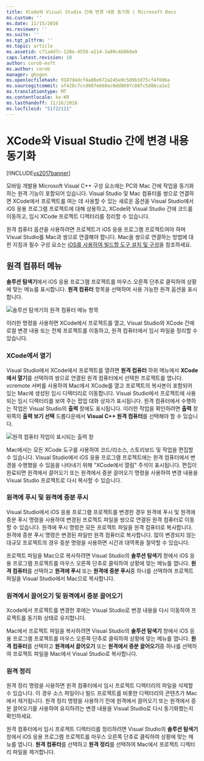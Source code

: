```yaml
---
title: XCode와 Visual Studio 간에 변경 내용 동기화 | Microsoft Docs
ms.custom: ''
ms.date: 11/15/2016
ms.reviewer: ''
ms.suite: ''
ms.tgt_pltfrm: ''
ms.topic: article
ms.assetid: c71a4d7c-120e-4559-a114-3a99c4b860a9
caps.latest.revision: 10
author: corob-msft
ms.author: corob
manager: ghogen
ms.openlocfilehash: 9187d4dcf4a88e672a245e0c589b3d75cf4f696a
ms.sourcegitcommit: af428c7ccd007e668ec0dd8697c88fc5d8bca1e2
ms.translationtype: MT
ms.contentlocale: ko-KR
ms.lasthandoff: 11/16/2018
ms.locfileid: "51722111"
---
```

# <a name="sync-changes-between-xcode-and-visual-studio"></a>XCode와 Visual Studio 간에 변경 내용 동기화
[!INCLUDE[vs2017banner](../includes/vs2017banner.md)]

  
모바일 개발용 Microsoft Visual C++ 구성 요소에는 PC와 Mac 간에 작업을 동기화하는 원격 기능이 포함되어 있습니다. Visual Studio 및 Mac 컴퓨터를 쌍으로 연결하면 XCode에서 프로젝트를 여는 데 사용할 수 있는 새로운 옵션을 Visual Studio에서 iOS 응용 프로그램 프로젝트에 대해 상용하고, XCode와 Visual Studio 간에 코드를 이동하고, 임시 XCode 프로젝트 디렉터리를 정리할 수 있습니다.  
  
 원격 컴퓨터 옵션을 사용하려면 프로젝트가 iOS 응용 프로그램 프로젝트여야 하며 Visual Studio를 Mac과 쌍으로 연결해야 합니다. Mac을 쌍으로 연결하는 방법에 대한 지침과 필수 구성 요소는 [iOS를 사용하여 빌드할 도구 설치 및 구성](../cross-platform/install-and-configure-tools-to-build-using-ios.md)을 참조하세요.  
  
## <a name="the-remote-machine-menu"></a>원격 컴퓨터 메뉴  
 **솔루션 탐색기**에서 iOS 응용 프로그램 프로젝트를 마우스 오른쪽 단추로 클릭하여 상황에 맞는 메뉴를 표시합니다. **원격 컴퓨터** 항목을 선택하여 사용 가능한 원격 옵션을 표시합니다.  
  
 ![솔루션 탐색기의 원격 컴퓨터 메뉴 항목](../cross-platform/media/cppmdd-u2-remotemachine-menu.jpg "CPPMDD_U2_RemoteMachine_Menu")  
  
 이러한 명령을 사용하면 XCode에서 프로젝트를 열고, Visual Studio와 XCode 간에 로컬 변경 내용 또는 전체 프로젝트를 이동하고, 원격 컴퓨터에서 임시 파일을 정리할 수 있습니다.  
  
### <a name="open-in-xcode"></a>XCode에서 열기  
 Visual Studio에서 XCode에서 프로젝트를 열려면 **원격 컴퓨터** 하위 메뉴에서 **XCode에서 열기**를 선택하여 쌍으로 연결된 원격 컴퓨터에서 선택한 프로젝트를 엽니다. vcremote 서버를 사용하여 Mac에서 XCode를 열고 프로젝트의 복사본이 포함되어 있는 Mac에 생성된 임시 디렉터리로 이동합니다. Visual Studio에서 프로젝트에 사용되는 임시 디렉터리를 보여 주는 팝업 대화 상자가 표시됩니다. 원격 컴퓨터에서 수행하는 작업은 Visual Studio의 **출력** 창에도 표시됩니다. 이러한 작업을 확인하려면 **출력** 창 위쪽의 **출력 보기 선택** 드롭다운에서 **Visual C++ 원격 컴퓨터**를 선택해야 할 수 있습니다.  
  
 ![원격 컴퓨터 작업이 표시되는 출력 창](../cross-platform/media/cppmdd-u2-remotemachine-output.png "CPPMDD_U2_RemoteMachine_Output")  
  
 Mac에서는 모든 XCode 도구를 사용하여 코드/리소스, 스토리보드 및 작업을 편집할 수 있습니다. Visual Studio에서 iOS 응용 프로그램 프로젝트에는 원격 컴퓨터에서 변경을 수행했을 수 있음을 나타내기 위해 "XCode에서 열림" 주석이 표시됩니다. 편집이 완료되면 원격에서 끌어오기 또는 원격에서 증분 끌어오기 명령을 사용하여 변경 내용을 Visual Studio 프로젝트로 다시 복사할 수 있습니다.  
  
### <a name="push-to-remote-and-incremental-push-to-remote"></a>원격에 푸시 및 원격에 증분 푸시  
 Visual Studio에서 iOS 응용 프로그램 프로젝트를 변경한 경우 원격에 푸시 및 원격에 증분 푸시 명령을 사용하여 변경된 프로젝트 파일을 쌍으로 연결된 원격 컴퓨터로 이동할 수 있습니다. 원격에 푸시 명령은 모든 프로젝트 파일을 원격 컴퓨터로 복사합니다. 원격에 증분 푸시 명령은 변경된 파일만 원격 컴퓨터로 복사합니다. 많이 변경되지 않는 대규모 프로젝트의 경우 증분 명령을 사용하면 시간과 대역폭을 절약할 수 있습니다.  
  
 프로젝트 파일을 Mac으로 복사하려면 Visual Studio의 **솔루션 탐색기** 창에서 iOS 응용 프로그램 프로젝트를 마우스 오른쪽 단추로 클릭하여 상황에 맞는 메뉴를 엽니다. **원격 컴퓨터**를 선택하고 **원격에 푸시** 또는 **원격에 증분 푸시**중 하나를 선택하여 프로젝트 파일을 Visual Studio에서 Mac으로 복사합니다.  
  
### <a name="pull-from-remote-and-incremental-pull-from-remote"></a>원격에서 끌어오기 및 원격에서 증분 끌어오기  
 Xcode에서 프로젝트를 변경한 후에는 Visual Studio로 변경 내용을 다시 이동하여 프로젝트를 동기화 상태로 유지합니다.  
  
 Mac에서 프로젝트 파일을 복사하려면 Visual Studio의 **솔루션 탐색기** 창에서 iOS 응용 프로그램 프로젝트를 마우스 오른쪽 단추로 클릭하여 상황에 맞는 메뉴를 엽니다. **원격 컴퓨터**를 선택하고 **원격에서 끌어오기** 또는 **원격에서 증분 끌어오기**중 하나를 선택하여 프로젝트 파일을 Mac에서 Visual Studio로 복사합니다.  
  
### <a name="clean-remote"></a>원격 정리  
 원격 정리 명령을 사용하면 원격 컴퓨터에서 임시 프로젝트 디렉터리의 파일을 삭제할 수 있습니다. 이 경우 소스 파일이나 빌드 프로젝트를 비롯한 디렉터리의 콘텐츠가 Mac에서 제거됩니다. 원격 정리 명령을 사용하기 전에 원격에서 끌어오기 또는 원격에서 증분 끌어오기를 사용하여 유지하려는 변경 내용을 Visual Studio로 다시 동기화했는지 확인하세요.  
  
 원격 컴퓨터에서 임시 프로젝트 디렉터리를 정리하려면 Visual Studio의 **솔루션 탐색기** 창에서 iOS 응용 프로그램 프로젝트를 마우스 오른쪽 단추로 클릭하여 상황에 맞는 메뉴를 엽니다. **원격 컴퓨터**를 선택하고 **원격 정리**를 선택하여 Mac에서 프로젝트 디렉터리 파일을 제거합니다.

